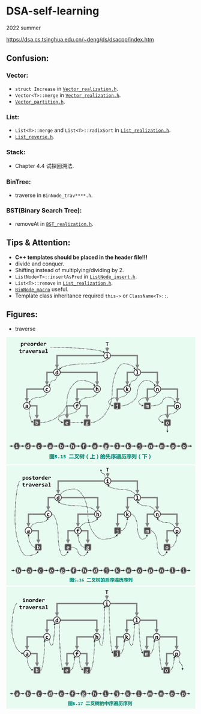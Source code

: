# DSA-self-learning

2022 summer

https://dsa.cs.tsinghua.edu.cn/~deng/ds/dsacpp/index.htm

## Confusion:

### Vector:

- `struct Increase` in [`Vector_realization.h`](./Vector_realization.h).
- `Vector<T>::merge` in [`Vector_realization.h`](./Vector_realization.h).
- [`Vector_partition.h`](./Vector_partition.h).

### List:

- `List<T>::merge` and `List<T>::radixSort` in [`List_realization.h`](./List_realization.h).
- [`List_reverse.h`](./List_reverse.h).

### Stack:

- Chapter 4.4 试探回溯法.

### BinTree:

- traverse in `BinNode_trav****.h`.

### BST(Binary Search Tree):

- removeAt in [`BST_realization.h`](./BST_realization.h).

## Tips & Attention:

- **C++ templates should be placed in the header file!!!**
- divide and conquer.
- Shifting instead of multiplying/dividing by 2.
- `ListNode<T>::insertAsPred` in [`ListNode_insert.h`](./ListNode_insert.h).
- `List<T>::remove` in [`List_realization.h`](./List_realization.h).
- [`BinNode_macro`](./BinNode_macro.h)  useful.
- Template class inheritance required `this->` or `ClassName<T>::`.

## Figures:

- traverse
<div style="text-align: center">
<span></span>
<img src="figures/preorder-traversal.png" alt="travPre">
<span></span>
<img src="figures/postorder-traversal.png" alt="travPost">
<span></span>
<img src="figures/inorder-traversal.png" alt="travIn">
<span></span>
</div>
